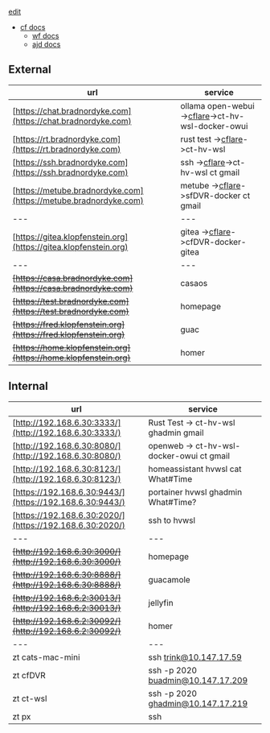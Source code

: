 [edit](https://github.com/2cld/cf/edit/master/README.md)

- [cf docs](./docs/)
  - [wf docs](./docs/wf)
  - [ajd docs](./docs/ajd)

## External

| url | service |
|---|---|
| [https://chat.bradnordyke.com](https://chat.bradnordyke.com) | ollama open-webui ->[cflare](https://dash.cloudflare.com/)->ct-hv-wsl-docker-owui |
| [https://rt.bradnordyke.com](https://rt.bradnordyke.com) | rust test ->[cflare](https://dash.cloudflare.com/)->ct-hv-wsl |
| [https://ssh.bradnordyke.com](https://ssh.bradnordyke.com) | ssh ->[cflare](https://dash.cloudflare.com/)->ct-hv-wsl ct gmail |
| [https://metube.bradnordyke.com](https://metube.bradnordyke.com) | metube ->[cflare](https://dash.cloudflare.com/)->sfDVR-docker ct gmail |
|---|---|
| [https://gitea.klopfenstein.org](https://gitea.klopfenstein.org) | gitea ->[cflare](https://dash.cloudflare.com/)->cfDVR-docker-gitea |
|---|---|
| ~~[https://casa.bradnordyke.com](https://casa.bradnordyke.com)~~ | casaos |
| ~~[https://test.bradnordyke.com](https://test.bradnordyke.com)~~ | homepage |
| ~~[https://fred.klopfenstein.org](https://fred.klopfenstein.org)~~ | guac |
| ~~[https://home.klopfenstein.org](https://home.klopfenstein.org)~~ | homer |


## Internal

| url | service |
|---|---|
| [http://192.168.6.30:3333/](http://192.168.6.30:3333/) | Rust Test -> ct-hv-wsl ghadmin gmail |
| [http://192.168.6.30:8080/](http://192.168.6.30:8080/) | openweb -> ct-hv-wsl-docker-owui ct gmail |
| [http://192.168.6.30:8123/](http://192.168.6.30:8123/) | homeassistant hvwsl cat What#Time |
| [https://192.168.6.30:9443/](https://192.168.6.30:9443/) | portainer hvwsl ghadmin What#Time? |
| [https://192.168.6.30:2020/](https://192.168.6.30:2020/) | ssh to hvwsl |
|---|---|
| ~~[http://192.168.6.30:3000/](http://192.168.6.30:3000/)~~ | homepage |
| ~~[http://192.168.6.30:8888/](http://192.168.6.30:8888/)~~ | guacamole |
| ~~[http://192.168.6.2:30013/](http://192.168.6.2:30013/)~~ | jellyfin |
| ~~[http://192.168.6.2:30092/](http://192.168.6.2:30092/)~~ | homer |
|---|---|
| zt cats-mac-mini | ssh trink@10.147.17.59 |
| zt cfDVR | ssh -p 2020 buadmin@10.147.17.209 |
| zt ct-wsl | ssh -p 2020 ghadmin@10.147.17.219 |
| zt px | ssh |




